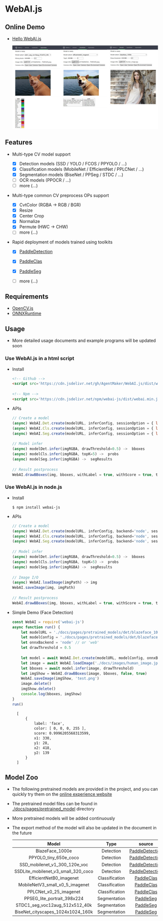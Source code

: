 # WebAI.js
## Online Demo
* [Hello WebAI.js](https://AgentMaker.github.io/WebAI.js)

    ![](./docs/images/demo.png)

## Features
* Multi-type CV model support

    * [x] Detection models (SSD / YOLO / FCOS / PPYOLO / ...)
    * [x] Classification models (MobileNet / EfficientNet / PPLCNet / ...)
    * [x] Segmentation models (BiseNet / PPSeg / STDC / ...)
    * [ ] OCR models (PPOCR / ...)
    * [ ] more (...)

* Multi-type common CV preprocess OPs support

    * [x] CvtColor (RGBA -> RGB / BGR)
    * [x] Resize
    * [x] Center Crop
    * [x] Normalize
    * [x] Permute (HWC -> CHW)
    * [ ] more (...)

* Rapid deployment of models trained using toolkits

    * [x] [PaddleDetection][PaddleDetection]
    * [x] [PaddleClas][PaddleClas]
    * [x] [PaddleSeg][PaddleSeg]
    * [ ] more (...)


## Requirements
* [OpenCV.js](https://docs.opencv.org/4.5.5/d5/d10/tutorial_js_root.html)
* [ONNXRuntime](https://github.com/microsoft/onnxruntime)

## Usage
* More detailed usage documents and example programs will be updated soon

### Use WebAI.js in a html script
* Install

    ```html
    <!-- Github -->
    <script src='https://cdn.jsdelivr.net/gh/AgentMaker/WebAI.js/dist/webai.min.js'></script>

    <!-- Npm -->
    <script src='https://cdn.jsdelivr.net/npm/webai-js/dist/webai.min.js'></script>
    ```

* APIs

    ```js
    // Create a model
    (async) WebAI.Det.create(modelURL, inferConfig, sessionOption = { logSeverityLevel: 4 }) -> modelDet
    (async) WebAI.Cls.create(modelURL, inferConfig, sessionOption = { logSeverityLevel: 4 }) -> modelCls
    (async) WebAI.Seg.create(modelURL, inferConfig, sessionOption = { logSeverityLevel: 4 }) -> modelSeg

    // Model infer
    (async) modelDet.infer(imgRGBA, drawThreshold=0.5) ->  bboxes
    (async) modelCls.infer(imgRGBA, topK=5) ->  probs
    (async) modelSeg.infer(imgRGBA) ->  segResults

    // Result postprocess
    WebAI.drawBBoxes(img, bboxes, withLabel = true, withScore = true, thickness = 2.0, lineType = 8, fontFace = 0, fontScale = 0.7) -> imgDrawed
    ```


### Use WebAI.js in node.js
* Install

    ```shell
    $ npm install webai-js
    ```

* APIs

    ```js
    // Create a model
    (async) WebAI.Det.create(modelURL, inferConfig, backend='node', sessionOption = { logSeverityLevel: 4 }) -> modelDet
    (async) WebAI.Cls.create(modelURL, inferConfig, backend='node', sessionOption = { logSeverityLevel: 4 }) -> modelCls
    (async) WebAI.Seg.create(modelURL, inferConfig, backend='node', sessionOption = { logSeverityLevel: 4 }) -> modelSeg

    // Model infer
    (async) modelDet.infer(imgRGBA, drawThreshold=0.5) ->  bboxes
    (async) modelCls.infer(imgRGBA, topK=5) ->  probs
    (async) modelSeg.infer(imgRGBA) ->  segResults

    // Image I/O
    (async) WebAI.loadImage(imgPath) -> img
    WebAI.saveImage(img, imgPath)

    // Result postprocess
    WebAI.drawBBoxes(img, bboxes, withLabel = true, withScore = true, thickness = 2.0, lineType = 8, fontFace = 0, fontScale = 0.7) -> imgDrawed
    ```


* Simple Demo (Face Detection)

    ```js
    const WebAI = require('webai-js')
    async function run() {
        let modelURL = './docs/pages/pretrained_models/det/blazeface_1000e/model.onnx'
        let modelConfig = './docs/pages/pretrained_models/det/blazeface_1000e/configs.json'
        let onnxBackend = 'node' // or 'web'
        let drawThreshold = 0.5

        let model = await WebAI.Det.create(modelURL, modelConfig, onnxBackend);
        let image = await WebAI.loadImage('./docs/images/human_image.jpg');
        let bboxes = await model.infer(image, drawThreshold)
        let imgShow = WebAI.drawBBoxes(image, bboxes, false, true)
        WebAI.saveImage(imgShow, 'test.png')
        image.delete()
        imgShow.delete()
        console.log(bboxes, imgShow)
    }
    run()
    ```
        [
            {
                label: 'face',
                color: [ 0, 0, 0, 255 ],
                score: 0.9996205568313599,
                x1: 330,
                y1: 28,
                x2: 418,
                y2: 139
            }
        ]

## Model Zoo
* The following pretrained models are provided in the project, and you can quickly try them on the [online experience website](https://AgentMaker.github.io/WebAI.js)
* The pretrained model files can be found in [./docs/pages/pretrained_model](./docs/pages/pretrained_model) directory
* More pretrained models will be added continuously
* The export method of the model will also be updated in the document in the future


    |Model|Type|source|
    |:-:|:-:|:-:|
    |BlazeFace_1000e|Detection|[PaddleDetection][PaddleDetection]|
    |PPYOLO_tiny_650e_coco|Detection|[PaddleDetection][PaddleDetection]|
    |SSD_mobilenet_v1_300_120e_voc|Detection|[PaddleDetection][PaddleDetection]|
    |SSDLite_mobilenet_v3_small_320_coco|Detection|[PaddleDetection][PaddleDetection]|
    |EfficientNetB0_imagenet|Classification|[PaddleClas][PaddleClas]|
    |MobileNetV3_small_x0_5_imagenet|Classification|[PaddleClas][PaddleClas]|
    |PPLCNet_x0_25_imagenet|Classification|[PaddleClas][PaddleClas]|
    |PPSEG_lite_portrait_398x224|Segmentation|[PaddleSeg][PaddleSeg]|
    |STDC1_seg_voc12aug_512x512_40k|Segmentation|[PaddleSeg][PaddleSeg]|
    |BiseNet_cityscapes_1024x1024_160k|Segmentation|[PaddleSeg][PaddleSeg]|

[PaddleDetection]:https://www.github.com/PaddlePaddle/PaddleDetection
[PaddleClas]:https://www.github.com/PaddlePaddle/PaddleClas
[PaddleSeg]:https://www.github.com/PaddlePaddle/PaddleSeg
